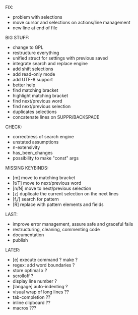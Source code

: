 FIX:
* problem with selections
* move cursor and selections on actions/line management
* new line at end of file

BIG STUFF:
* change to GPL
* restructure everything
* unified struct for settings with previous saved
* integrate search and replace engine
* add shift selections
* add read-only mode
* add UTF-8 support
* better help
* find matching bracket
* highlight matching bracket 
* find next/previous word
* find next/previous selection
* duplicates selections 
* concatenate lines on SUPPR/BACKSPACE

CHECK:
* correctness of search engine
* unstated assumptions
* n-extensivity
* has_been_changes
* possibility to make "const" args

MISSING KEYBINDS:
* [m] move to matching bracket
* [t/T] move to <n> next/previous word
* [n/N] move to <n> next/previous selection
* [z] duplicate the current selection on the next <n> lines
* [f,/] search for pattern
* [R] replace with pattern elements and fields

LAST:
* improve error management, assure safe and graceful fails
* restructuring, cleaning, commenting code
* documentation
* publish

LATER:
* [e] execute command ? make ?
* regex: add word boundaries ?
* store optimal x ?
* scrolloff ?
* display line number ?
* [langage] auto-indenting ?
* visual wrap of long lines ??
* tab-completion ??
* inline clipboard ??
* macros ???
